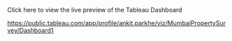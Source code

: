 
Click here to view the live preview of the Tableau Dashboard

https://public.tableau.com/app/profile/ankit.parkhe/viz/MumbaiPropertySurvey/Dashboard1
